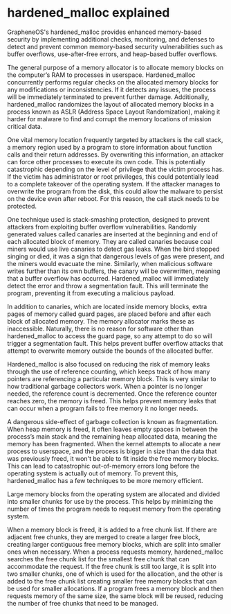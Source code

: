 # hardened_malloc explained

GrapheneOS's hardened_malloc provides enhanced memory-based security by implementing additional checks, monitoring, and defenses to detect and prevent common memory-based security vulnerabilities such as buffer overflows, use-after-free errors, and heap-based buffer overflows. 

The general purpose of a memory allocator is to allocate memory blocks on the computer’s RAM to processes in userspace. Hardened_malloc concurrently performs regular checks on the allocated memory blocks for any modifications or inconsistencies. If it detects any issues, the process will be immediately terminated to prevent further damage. Additionally, hardened_malloc randomizes the layout of allocated memory blocks in a process known as ASLR (Address Space Layout Randomization), making it harder for malware to find and corrupt the memory locations of mission critical data.
	
One vital memory location frequently targeted by attackers is the call stack, a memory region used by a program to store information about function calls and their return addresses. By overwriting this information, an attacker can force other processes to execute its own code. This is potentially catastrophic depending on the level of privilege that the victim process has. If the victim has administrator or root privileges, this could potentially lead to a complete takeover of the operating system. If the attacker manages to overwrite the program from the disk, this could allow the malware to persist on the device even after reboot. For this reason, the call stack needs to be protected.
	
One technique used is stack-smashing protection, designed to prevent attackers from exploiting buffer overflow vulnerabilities. Randomly generated values called canaries are inserted at the beginning and end of each allocated block of memory. They are called canaries because coal miners would use live canaries to detect gas leaks. When the bird stopped singing or died, it was a sign that dangerous levels of gas were present, and the miners would evacuate the mine. Similarly, when malicious software writes further than its own buffers, the canary will be overwritten, meaning that a buffer overflow has occurred. Hardened_malloc will immediately detect the error and throw a segmentation fault. This will terminate the program, preventing it from executing a malicious payload.

In addition to canaries, which are located inside memory blocks, extra pages of memory called guard pages, are placed before and after each block of allocated memory. The memory allocator marks these as inaccessible. Naturally, there is no reason for software other than hardened_malloc to access the guard page, so any attempt to do so will trigger a segmentation fault. This helps prevent buffer overflow attacks that attempt to overwrite memory outside the bounds of the allocated buffer.

Hardened_malloc is also focused on reducing the risk of memory leaks through the use of reference counting, which keeps track of how many pointers are referencing a particular memory block. This is very similar to how traditional garbage collectors work. When a pointer is no longer needed, the reference count is decremented. Once the reference counter reaches zero, the memory is freed. This helps prevent memory leaks that can occur when a program fails to free memory it no longer needs.

A dangerous side-effect of garbage collection is known as fragmentation. When heap memory is freed, it often leaves empty spaces in between the process’s main stack and the remaining heap allocated data, meaning the memory has been fragmented. When the kernel attempts to allocate a new process to userspace, and the process is bigger in size than the data that was previously freed, it won't be able to fit inside the free memory blocks. This can lead to catastrophic out-of-memory errors long before the operating system is actually out of memory. To prevent this, hardened_malloc has a few techniques to be more memory efficient.

Large memory blocks from the operating system are allocated and divided into smaller chunks for use by the process. This helps by minimizing the number of times the program needs to request memory from the operating system. 

When a memory block is freed, it is added to a free chunk list. If there are adjacent free chunks, they are merged to create a larger free block, creating larger contiguous free memory blocks, which are split into smaller ones when necessary. When a process requests memory, hardened_malloc searches the free chunk list for the smallest free chunk that can accommodate the request. If the free chunk is still too large, it is split into two smaller chunks, one of which is used for the allocation, and the other is added to the free chunk list creating smaller free memory blocks that can be used for smaller allocations. If a program frees a memory block and then requests memory of the same size, the same block will be reused, reducing the number of free chunks that need to be managed.
